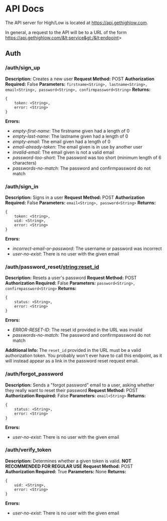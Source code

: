 # API Docs

The API server for High/Low is located at https://api.gethighlow.com.

In general, a request to the API will be to a URL of the form https://api.gethighlow.com/&lt;service&gt;/&lt;endpoint&gt;

## Auth

### /auth/sign_up

**Description:** Creates a new user
**Request Method:** POST
**Authorization Required:** False
**Parameters:** `firstname<String>, lastname<String>, email<String>, password<String>, confirmpassword<String>`
**Returns:** 
```
{
	token: <String>,
	error: <String>
}
```
**Errors:** 
- *empty-first-name*: The firstname given had a length of 0
- *empty-last-name*: The lastname given had a length of 0
- *empty-email*: The email given had a length of 0
- *email-already-taken*: The email given is in use by another user
- *invalid-email*: The email given is not a valid email
- *password-too-short*: The password was too short (minimum length of 6 characters)
- *passwords-no-match*: The password and confirmpassword do not match



### /auth/sign_in

**Description:** Signs in a user
**Request Method:** POST
**Authorization Required:** False
**Parameters:** `email<String>, password<String>`
**Returns:** 
```
{
	token: <String>,
	uid: <String>,
	error: <String>
}
```
**Errors:** 
- *incorrect-email-or-password*: The username or password was incorrect
- *user-no-exist*: There is no user with the given email



### /auth/password_reset/<string:reset_id>

**Description:** Resets a user's password
**Request Method:** POST
**Authorization Required:** False
**Parameters:** `password<String>, confirmpassword<String>`
**Returns:** 
```
{
	status: <String>,
	error: <String>
}
```
**Errors:** 
- *ERROR-RESET-ID*: The reset id provided in the URL was invalid
- *passwords-no-match*: The password and confirmpassword do not match

**Additional Info:**
The `reset_id` provided in the URL must be a valid authorization token.
You probably won't ever have to call this endpoint, as it will instead appear as a link in the password reset request email.



### /auth/forgot_password

**Description:** Sends a "forgot password" email to a user, asking whether they really want to reset their password
**Request Method:** POST
**Authorization Required:** False
**Parameters:** `email<String>`
**Returns:** 
```
{
	status: <String>,
	error: <String>
}
```
**Errors:** 
- *user-no-exist*: There is no user with the given email


### /auth/verify_token

**Description:** Determines whether a given token is valid. **NOT RECOMMENDED FOR REGULAR USE**
**Request Method:** POST
**Authorization Required:** True
**Parameters:** None
**Returns:** 
```
{
	uid: <String>,
	error: <String>
}
```
**Errors:** 
- *user-no-exist*: There is no user with the given email







